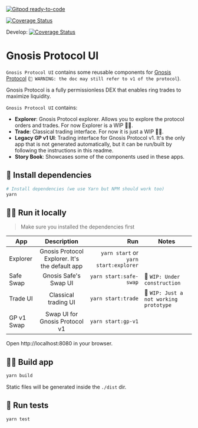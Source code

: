 [![Gitpod ready-to-code](https://img.shields.io/badge/Gitpod-ready--to--code-blue?logo=gitpod)](https://gitpod.io/#https://github.com/gnosis/gp-ui)

[![Coverage Status](https://coveralls.io/repos/github/gnosis/gp-ui/badge.svg?branch=master)](https://coveralls.io/github/gnosis/gp-ui?branch=master)

Develop:
[![Coverage Status](https://coveralls.io/repos/github/gnosis/gp-ui/badge.svg?branch=develop)](https://coveralls.io/github/gnosis/gp-ui?branch=develop)

# Gnosis Protocol UI

`Gnosis Protocol UI` contains some reusable components for [Gnosis Protocol](https://docs.gnosis.io/protocol) (`🚨 WARNING: the doc may still refer to v1 of the protocol`).

Gnosis Protocol is a fully permissionless DEX that enables ring trades to maximize liquidity.

`Gnosis Protocol UI` contains:

- **Explorer**: Gnosis Protocol explorer. Allows you to explore the protocol orders and trades. For now Explorer is a WIP 👷‍♀️.
- **Trade**: Classical trading interface. For now it is just a WIP 👷‍♀️. 
- **Legacy GP v1 UI**: Trading interface for Gnosis Protocol v1. It's the only app that is not generated automatically, but it can be run/built by following the instructions in this readme.
- **Story Book**: Showcases some of the components used in these apps.


## 🧪 Install dependencies 
```bash
# Install dependencies (we use Yarn but NPM should work too)
yarn
```

## 🏃‍♀️ Run it locally
> Make sure you installed the dependencies first


| App         |      Description                                   |  Run                              |  Notes                                 |
|-------------|:----------------------------------------------:|--------------------------------------:|----------------------------------------|
| Explorer    | Gnosis Protocol Explorer. It's the default app | `yarn start` or `yarn start:explorer` |                                        |
| Safe Swap   | Gnosis Safe's Swap UI                          | `yarn start:safe-swap`                | 🚧 `WIP: Under construction`           |
| Trade UI    | Classical trading UI                           | `yarn start:trade`                    | 🚧 `WIP: Just a not working prototype` |
| GP v1 Swap   |  Swap UI for Gnosis Protocol v1               | `yarn start:gp-v1`                    |                                        |
    

Open http://localhost:8080 in your browser.


## 👷‍♀️ Build app

```bash
yarn build
```

Static files will be generated inside the `./dist` dir.

## 🧪 Run tests

```bash
yarn test
```
